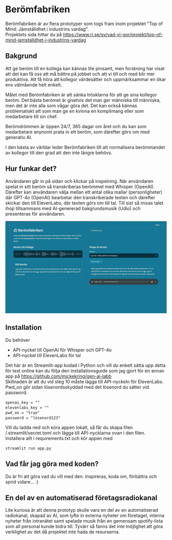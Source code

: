 # Berömfabriken
Berömfabriken är av flera prototyper som togs fram inom projektet "Top of Mind: Jämställdhet i industrins vardag".  
Projektets sida hittar du på https://www.ri.se/sv/vad-vi-gor/projekt/top-of-mind-jamstalldhet-i-industrins-vardag

## Bakgrund
Att ge beröm till en kollega kan kännas lite pinsamt, men forskning har visat att det kan få oss att må bättre på jobbet och 
att vi till och med blir mer produktiva. Att få höra att kollegor värdesätter och uppmärksammar en ökar ens välmående helt enkelt.

Målet med Berömfabriken är att sänka trösklarna för att ge sina kollegor beröm. Det bästa berömet är givetvis det man ger 
människa till människa, men det är inte alla som vågar göra det. Det kan också kännas problematiskt att som man ge en kvinna 
en komplimang eller som medarbetare till sin chef.

Berömdrömmen är öppen 24/7, 365 dagar om året och du kan som medarbetare anynomt prata in ett beröm, som därefter görs om med 
generativ AI. 

I den bästa av världar leder Berömfabriken till att normalisera berömmandet av kollegor till den grad att den inte längre behövs.

## Hur funkar det?
Användaren går in på sidan och klickar på inspelning. När användaren spelat in sitt beröm så transkriberas berömmet med Whisper (OpenAI). 
Därefter kan användaren välja mellan ett antal olika mallar (personligheter) där GPT-4o (OpenAI) bearbetar den transkriberade texten 
och därefter skickar den till ElevenLabs, där texten görs om till tal. Till sist så mixas talet ihop tillsammans med AI-genererad 
bakgrundsmusik (Udio) och presenteras för användaren.

![Bild som visar labbytan](images/preview.jpg)

## Installation

Du behöver
- API-nyckel till OpenAI för Whisper och GPT-4o
- API-nyckel till ElevenLabs för tal

Det här är en Streamlit-app kodad i Python och vill du enkelt sätta upp detta för test online kan du följa den installationsguide som jag gjort 
för en annan app på https://github.com/mickekring/gen-ai-labb  
Skillnaden är att du vid steg 10 måste lägga till API-nyckeln för ElevenLabs. Pwd_on gör sidan lösenordsskyddad med det lösenord du sätter 
vid password.
```
openai_key = ""
elevenlabs_key = ""
pwd_on = "true"
password = "lösenord123"
```

Vill du ladda ned och köra appen lokalt, så får du skapa filen /.streamlit/secret.toml och lägga till API-nycklarna ovan i den filen.  
Installera allt i requirements.txt och kör appen med
```
streamlit run app.py
```

## Vad får jag göra med koden?
Du är fri att göra vad du vill med den. Inspireras, koda om, förbättra och sprid vidare... :) 

## En del av en automatiserad företagsradiokanal
Lite kuriosa är att denna prototyp skulle vara en del av en automatiserad radiokanal, skapad av AI, som lyfte in externa nyheter om företaget, interna nyheter från intranätet 
samt spelade musik från en gemensam spotify-lista som all personal kunde bidra till. Tyvärr så fanns det inte möjlighet att göra verklighet av det då projektet inte 
hada de resurserna.

